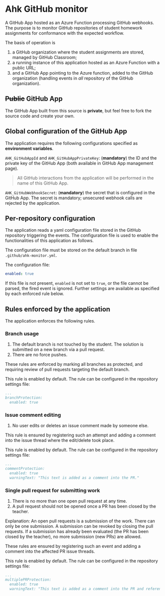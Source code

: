# Ahk GitHub monitor

A GitHub App hosted as an Azure Function processing GitHub webhooks. The purpose is to monitor GitHub repositories of student homework assignments for conformance with the expected workflow.

The basis of operation is

1. a GitHub organization where the student assignments are stored, managed by GitHub Classroom;
1. a running instance of this application hosted as an Azure Function with a public URL;
1. and a GitHub App pointing to the Azure function, added to the GitHub organization (handling events in _all_ repository of the GitHub organization).

## ~~Public~~ GitHub App

The GitHub App built from this source is **private**, but feel free to fork the source code and create your own.

## Global configuration of the GitHub App

The application requires the following configurations specified as **environment variables**.

`AHK_GitHubAppId` and `AHK_GitHubAppPrivateKey`: (**mandatory**) the ID and the private key of the GitHub App (both available in GitHub App management page).

> All GitHub interactions from the application will be performed in the name of this GitHub App.

`AHK_GitHubWebhookSecret`: (**mandatory**) the secret that is configured in the GitHub App. The secret is mandatory; unsecured webhook calls are rejected by the application.

## Per-repository configuration

The application reads a yaml configuration file stored in the GitHub repository triggering the events. The configuration file is used to enable the functionalities of this application as follows.

The configuration file must be stored on the default branch in file `.github/ahk-monitor.yml`.

The configuration file:

```yaml
enabled: true
```

If this file is not present, `enabled` is not set to `true`, or the file cannot be parsed, the fired event is ignored. Further settings are available as specified by each enforced rule below.

## Rules enforced by the application

The application enforces the following rules.

### Branch usage

1. The default branch is not touched by the student. The solution is submitted on a new branch via a pull request.
1. There are no force pushes.

These rules are enforced by marking all branches as protected, and requiring review of pull requests targeting the default branch.

This rule is enabled by default. The rule can be configured in the repository settings file:

```yaml
...
branchProtection:
  enabled: true
```

### Issue comment editing

1. No user edits or deletes an issue comment made by someone else.

This rule is ensured by registering such an attempt and adding a comment into the issue thread where the edit/delete took place.

This rule is enabled by default. The rule can be configured in the repository settings file:

```yaml
...
commentProtection:
  enabled: true
  warningText: "This text is added as a comment into the PR."
```

### Single pull request for submitting work

1. There is no more than one open pull request at any time.
1. A pull request should not be opened once a PR has been closed by the teacher.

Explanation: An open pull requests is a submission of the work. There can only be one submission. A submission can be revoked by closing the pull requests. If a submission has already been evaluated (the PR has been closed by the teacher), no more submission (new PRs) are allowed.

These rules are ensured by registering such an event and adding a comment into the affected PR issue threads.

This rule is enabled by default. The rule can be configured in the repository settings file:

```yaml
...
multiplePRProtection:
  enabled: true
  warningText: "This text is added as a comment into the PR and references to related PRs are added {} here."
```
